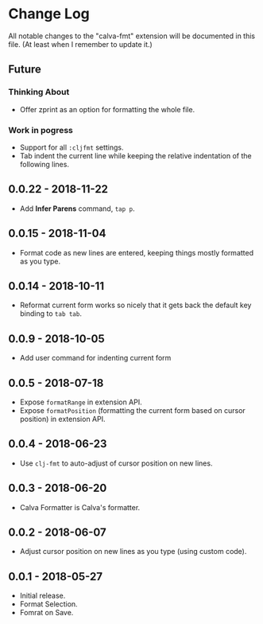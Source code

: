 # Change Log
All notable changes to the "calva-fmt" extension will be documented in this file. (At least when I remember to update it.)

## Future

### Thinking About
- Offer zprint as an option for formatting the whole file.

### Work in pogress
- Support for all `:cljfmt` settings.
- Tab indent the current line while keeping the relative indentation of the following lines.

## 0.0.22 - 2018-11-22
- Add **Infer Parens** command, `tap p`.

## 0.0.15 - 2018-11-04
- Format code as new lines are entered, keeping things mostly formatted as you type.

## 0.0.14 - 2018-10-11
- Reformat current form works so nicely that it gets back the default key binding to `tab tab`.

## 0.0.9 - 2018-10-05
- Add user command for indenting current form

## 0.0.5 - 2018-07-18
- Expose `formatRange` in extension API.
- Expose `formatPosition` (formatting the current form based on cursor position) in extension API.

## 0.0.4 - 2018-06-23
- Use `clj-fmt` to auto-adjust of cursor position on new lines.

## 0.0.3 - 2018-06-20
- Calva Formatter is Calva's formatter.

## 0.0.2 - 2018-06-07
- Adjust cursor position on new lines as you type (using custom code).

## 0.0.1 - 2018-05-27
- Initial release.
- Format Selection.
- Fomrat on Save.